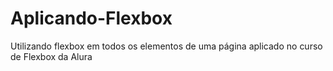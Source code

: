 # Aplicando-Flexbox
Utilizando flexbox em todos os elementos de uma página aplicado no curso de Flexbox da Alura
